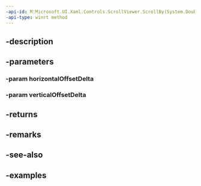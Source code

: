```yaml
---
-api-id: M:Microsoft.UI.Xaml.Controls.ScrollViewer.ScrollBy(System.Double,System.Double)
-api-type: winrt method
---
```


## -description

## -parameters

### -param horizontalOffsetDelta

### -param verticalOffsetDelta

## -returns

## -remarks

## -see-also

## -examples

